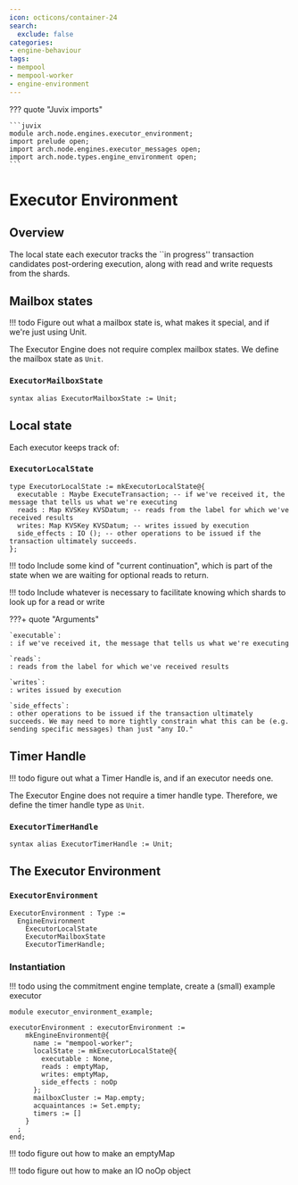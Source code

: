 ```yaml
---
icon: octicons/container-24
search:
  exclude: false
categories:
- engine-behaviour
tags:
- mempool
- mempool-worker
- engine-environment
---
```


??? quote "Juvix imports"

    ```juvix
    module arch.node.engines.executor_environment;
    import prelude open;
    import arch.node.engines.executor_messages open;
    import arch.node.types.engine_environment open;
    ```

# Executor Environment

## Overview
The local state each executor tracks the ``in progress'' transaction candidates post-ordering execution, along with read and write requests from the shards.


## Mailbox states
!!! todo
    Figure out what a mailbox state is, what makes it special, and if we're just using Unit.

The Executor Engine does not require complex mailbox states.
We define the mailbox state as `Unit`.

### `ExecutorMailboxState`

```juvix
syntax alias ExecutorMailboxState := Unit;
```

## Local state
Each executor  keeps track of:

### `ExecutorLocalState`
```juvix
type ExecutorLocalState := mkExecutorLocalState@{
  executable : Maybe ExecuteTransaction; -- if we've received it, the message that tells us what we're executing
  reads : Map KVSKey KVSDatum; -- reads from the label for which we've received results
  writes: Map KVSKey KVSDatum; -- writes issued by execution
  side_effects : IO (); -- other operations to be issued if the transaction ultimately succeeds.
};
```
!!! todo
    Include some kind of "current continuation", which is part of the state when we are waiting for optional reads to return.

!!! todo
    Include whatever is necessary to facilitate knowing which shards to look up for a read or write



???+ quote "Arguments"

    `executable`:
    : if we've received it, the message that tells us what we're executing

    `reads`:
    : reads from the label for which we've received results

    `writes`:
    : writes issued by execution

    `side_effects`:
    : other operations to be issued if the transaction ultimately succeeds. We may need to more tightly constrain what this can be (e.g. sending specific messages) than just "any IO."

## Timer Handle
!!! todo
    figure out what a Timer Handle is, and if an executor needs one.

The Executor Engine does not require a timer handle type.
Therefore, we define the timer handle type as `Unit`.

### `ExecutorTimerHandle`

```juvix
syntax alias ExecutorTimerHandle := Unit;
```

## The Executor Environment

### `ExecutorEnvironment`

```juvix
ExecutorEnvironment : Type :=
  EngineEnvironment
    ExecutorLocalState
    ExecutorMailboxState
    ExecutorTimerHandle;
```

### Instantiation
!!! todo
    using the commitment engine template, create a (small) example executor

<!-- --8<-- [start:executorEnvironment] -->
```juvix extract-module-statements
module executor_environment_example;

executorEnvironment : executorEnvironment :=
    mkEngineEnvironment@{
      name := "mempool-worker";
      localState := mkExecutorLocalState@{
        executable : None,
        reads : emptyMap,
        writes: emptyMap,
        side_effects : noOp
      };
      mailboxCluster := Map.empty;
      acquaintances := Set.empty;
      timers := []
    }
  ;
end;
```
!!! todo
    figure out how to make an emptyMap

!!! todo
    figure out how to make an IO noOp object

<!-- --8<-- [end:executorEnvironment] -->
